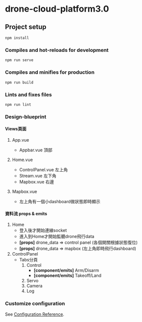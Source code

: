 # drone-cloud-platform3.0

## Project setup
```
npm install
```

### Compiles and hot-reloads for development
```
npm run serve
```

### Compiles and minifies for production
```
npm run build
```

### Lints and fixes files
```
npm run lint
```

### Design-blueprint

#### Views頁面
1. App.vue
    - Appbar.vue 頂部
    
1. Home.vue
    - ControlPanel.vue 左上角
    - Stream.vue 左下角
    - Mapbox.vue 右邊
1. Mapbox.vue
    - 左上角有一個小dashboard做狀態即時顯示

#### 資料流 props & emits
1. Home
    - 登入後才開始連線socket
    - 進入到Home才開始監聽drone飛行data
    - **[props]** drone_data => control panel (各個開關根據狀態復位)
    - **[props]** drone_data => mapbox (左上角即時飛行dashboard)
1. ControlPanel
   - Tabs分頁
        1. Control
            - **[component/emits]** Arm/Disarm
            - **[component/emits]** Takeoff/Land
        2. Servo
        3. Camera
        4. Log
### Customize configuration
See [Configuration Reference](https://cli.vuejs.org/config/).
